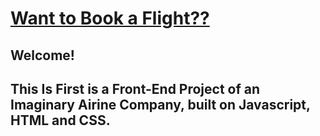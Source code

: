 # <a href="certified-draco.github.io">Want to Book a Flight??</a>

## Welcome! 
## This Is First is a Front-End Project of an Imaginary Airine Company, built on Javascript, HTML and CSS. 
